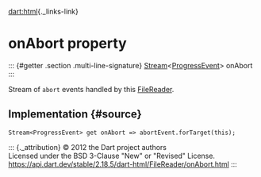 [dart:html](../../dart-html/dart-html-library){._links-link}

onAbort property
================

::: {#getter .section .multi-line-signature}
[Stream](../../dart-async/stream-class)\<[ProgressEvent](../progressevent-class)\>
onAbort
:::

Stream of `abort` events handled by this
[FileReader](../filereader-class).

Implementation {#source}
--------------

``` {.language-dart data-language="dart"}
Stream<ProgressEvent> get onAbort => abortEvent.forTarget(this);
```

::: {._attribution}
© 2012 the Dart project authors\
Licensed under the BSD 3-Clause \"New\" or \"Revised\" License.\
<https://api.dart.dev/stable/2.18.5/dart-html/FileReader/onAbort.html>
:::
